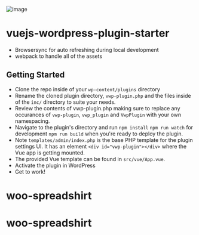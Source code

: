 ![image](https://res.cloudinary.com/evanagee/image/upload/v1580244758/VueWP/VWP-hero.png)

# vuejs-wordpress-plugin-starter

- Browsersync for auto refreshing during local development
- webpack to handle all of the assets

## Getting Started

- Clone the repo inside of your `wp-content/plugins` directory
- Rename the cloned plugin directory, `vwp-plugin.php` and the files inside of the `inc/` directory to suite your needs.
- Review the contents of vwp-plugin.php making sure to replace any occurances of `vwp-plugin`, `vwp_plugin` and `VwpPlugin` with your own namespacing.
- Navigate to the plugin's directory and run
  `npm install`
  `npm run watch` for development
  `npm run build` when you're ready to deploy the plugin.
- Note `templates/admin/index.php` is the base PHP template for the plugin settings UI. It has an element `<div id="vwp-plugin"></div>` where the Vue app is getting mounted.
- The provided Vue template can be found in `src/vue/App.vue`.
- Activate the plugin in WordPress
- Get to work!
# woo-spreadshirt
# woo-spreadshirt
